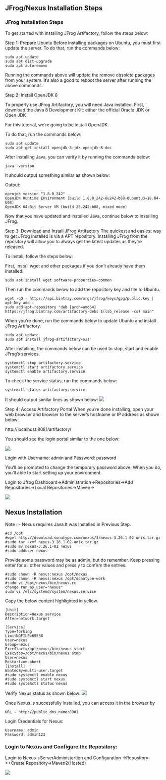 ## JFrog/Nexus Installation Steps

### JFrog Installation Steps

To get started with installing JFrog Artifactory, follow the steps below:

Step 1: Prepare Ubuntu
Before installing packages on Ubuntu, you must first update the server. To do that, run the commands below:

```
sudo apt update
sudo apt dist-upgrade
sudo apt autoremove
```
Running the commands above will update the remove obsolete packages from your system. It’s also a good to reboot the server after running the above commands.

Step 2: Install OpenJDK 8

To properly use JFrog Artifactory, you will need Java installed. First, download the Java 8 Development Kit: either the official Oracle JDK or Open JDK

For this tutorial, we’re going to be install OpenJDK.

To do that, run the commands below:
```
sudo apt update
sudo apt-get install openjdk-8-jdk openjdk-8-doc
```
After installing Java, you can verify it by running the commands below:
```
java -version
```

It should output something similar as shown below:

Output:
```
openjdk version "1.8.0_242"
OpenJDK Runtime Environment (build 1.8.0_242-8u242-b08-0ubuntu3~18.04-b08)
OpenJDK 64-Bit Server VM (build 25.242-b08, mixed mode)
```
Now that you have updated and installed Java, continue below to installing JFrog.

Step 3: Download and Install JFrog Artifactory
The quickest and easiest way to get JFrog installed is via a APT repository. Installing JFrog from the repository will allow you to always get the latest updates as they’re released.

To install, follow the steps below:

First, install wget and other packages if you don’t already have them installed.
```
sudo apt install wget software-properties-common
```

Then run the commands below to add the repository key and file to Ubuntu.
```
wget -qO - https://api.bintray.com/orgs/jfrog/keys/gpg/public.key | apt-key add -
sudo add-apt-repository "deb [arch=amd64] https://jfrog.bintray.com/artifactory-debs $(lsb_release -cs) main"
```
When you’re done, run the commands below to update Ubuntu and install JFrog Artifactory.
```
sudo apt update
sudo apt install jfrog-artifactory-oss
```
After installing, the commands below can be used to stop, start and enable JFrog’s services.
```
systemctl stop artifactory.service
systemctl start artifactory.service
systemctl enable artifactory.service
```
To check the service status, run the commands below:
```
systemctl status artifactory.service
```

It should output similar lines as shown below:
<image src="images/Jfrog.jpg"/>

Step 4: Access Artifactory Portal
When you’re done installing, open your web browser and browser to the server’s hostname or IP address as shown below:

http://localhost:8081/artifactory/

You should see the login portal similar to the one below:

<image src="images/JfrogLogin.jpg"/>

Login with Username:  admin and Password: password

You’ll be prompted to change the temporary password above. When you do, you’ll able to start setting up your environment.

Login to Jfrog Dashboard->Administration->Repositories->Add Repositories->Local Repositories->Maven->

<image src="images/JFrogRepo.jpg"/>



## Nexus Installation
Note : - Nexus requires Java.It was Installed in Previous Step.
```
#cd /opt
#wget http://download.sonatype.com/nexus/3/nexus-3.26.1-02-unix.tar.gz
#sudo tar -xvf nexus-3.26.1-02-unix.tar.gz
#sudo mv nexus-3.26.1-02 nexus
#sudo adduser nexus
```
Provide some password may be as admin, but do remember.
Keep pressing enter for all other values and press y to confirm the entries.
```
#sudo chown -R nexus:nexus /opt/nexus
#sudo chown -R nexus:nexus /opt/sonatype-work
#sudo vi /opt/nexus/bin/nexus.rc
change run_as_user="nexus"
sudo vi /etc/systemd/system/nexus.service
```
Copy the below content highlighted in yellow.
```
[Unit]
Description=nexus service
After=network.target

[Service]
Type=forking
LimitNOFILE=65536
User=nexus
Group=nexus
ExecStart=/opt/nexus/bin/nexus start
ExecStop=/opt/nexus/bin/nexus stop
User=nexus
Restart=on-abort 
[Install]
WantedBy=multi-user.target
#sudo systemctl enable nexus
#sudo systemctl start nexus 
#sudo systemctl status nexus 
```
Verify Nexus status as shown below:
<image src="images/VerifyNexusStatus.jpg"/>

Once Nexus is successfully installed, you can access it in the browser by 

```
URL - http://public_dns_name:8081
```

Login Credentials for Nexus: 

```
Username: admin
Password: admin123

```
### Login to Nexus and Configure the Repository:

Login to Nexus->ServerAdministartion and Configuration ->Repository->+Create Repository->Maven2(Hosted)

<image src="images/NexusArtifactory.jpg"/>
